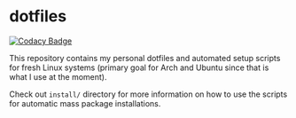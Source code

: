 # dotfiles

[![Codacy Badge](https://api.codacy.com/project/badge/Grade/85cd90cd433749c7b7acbd7d019eedda)](https://app.codacy.com/manual/ivan-ristovic/dotfiles?utm_source=github.com&utm_medium=referral&utm_content=ivan-ristovic/dotfiles&utm_campaign=Badge_Grade_Dashboard)

This repository contains my personal dotfiles and automated setup scripts for fresh Linux systems (primary goal for Arch and Ubuntu since that is what I use at the moment).

Check out `install/` directory for more information on how to use the scripts for automatic mass package installations.

